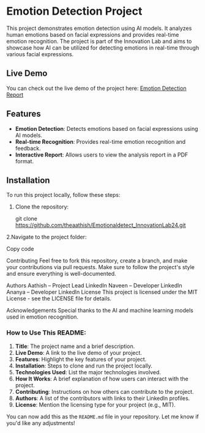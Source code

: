 # Emotion Detection Project

This project demonstrates emotion detection using AI models. It analyzes human emotions based on facial expressions and provides real-time emotion recognition. The project is part of the Innovation Lab and aims to showcase how AI can be utilized for detecting emotions in real-time through various facial expressions.

## Live Demo

You can check out the live demo of the project here: [Emotion Detection Report](https://theaathish.github.io/Emotionaldetect_InnovationLab24/)

## Features

- **Emotion Detection**: Detects emotions based on facial expressions using AI models.
- **Real-time Recognition**: Provides real-time emotion recognition and feedback.
- **Interactive Report**: Allows users to view the analysis report in a PDF format.

## Installation

To run this project locally, follow these steps:

1. Clone the repository:
   
   git clone https://github.com/theaathish/Emotionaldetect_InnovationLab24.git
   
2.Navigate to the project folder:

  Copy code
  
Contributing
Feel free to fork this repository, create a branch, and make your contributions via pull requests. Make sure to follow the project's style and ensure everything is well-documented.

Authors
Aathish – Project Lead LinkedIn
Naveen – Developer LinkedIn
Ananya – Developer LinkedIn
License
This project is licensed under the MIT License - see the LICENSE file for details.

Acknowledgements
Special thanks to the AI and machine learning models used in emotion recognition.


### How to Use This README:

1. **Title**: The project name and a brief description.
2. **Live Demo**: A link to the live demo of your project.
3. **Features**: Highlight the key features of your project.
4. **Installation**: Steps to clone and run the project locally.
5. **Technologies Used**: List the major technologies involved.
6. **How It Works**: A brief explanation of how users can interact with the project.
7. **Contributing**: Instructions on how others can contribute to the project.
8. **Authors**: A list of the contributors with links to their LinkedIn profiles.
9. **License**: Mention the licensing type for your project (e.g., MIT).

You can now add this as the `README.md` file in your repository. Let me know if you'd like any adjustments!

